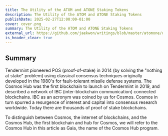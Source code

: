 ```yaml
---
title: The Utility of the ATOM and ATONE Staking Tokens
description: The Utility of the ATOM and ATONE Staking Tokens
publishDate: 2025-02-27T12:00:00-01:00
cover: cover.png
summary: The Utility of the ATOM and ATONE Staking Tokens
external_url: https://github.com/jaekwon/writings/blob/master/atomone/utility_of_atone.md
is_header_clear: true
---
```


## Summary

Tendermint pioneered POS (proof-of-stake) in 2014 (by solving the "nothing at stake" problem) using classical consensus techniques originally developed in the 1980's for fault-tolerant missile defense systems. The Cosmos Hub was the first blockchain to launch on Tendermint in 2019, and described a network of IBC (inter-blockchain communication) connected blockchains. IBC as an acronym was coined by us for Cosmos. Cosmos in turn spurred a resurgence of interest and capital into consensus research worldwide. Today there are thousands of proof of stake blockchains.

To distinguish between Cosmos, the internet of blockchains, and the Cosmos Hub, the first blockchain and hub for Cosmos, we will refer to the Cosmos Hub in this article as Gaia, the name of the Cosmos Hub program.
